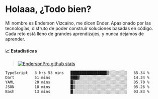 
# Holaaa, ¿Todo bien?

Mi nombre es Enderson Vizcaíno, me dicen Ender. Apasionado por las tecnologías, disfruto de poder construir soluciones basadas en código. Cada reto está lleno de grandes aprendizajes, y nunca dejamos de aprender. 

#### :chart_with_upwards_trend: Estadisticas
> [![EndersonPro github stats](https://github-readme-stats.vercel.app/api?username=endersonpro&theme=vue-dark&show_icons=true)](https://github.com/anuraghazra/github-readme-stats) 


<!--START_SECTION:waka-->

```txt
TypeScript   3 hrs 53 mins   ████████████████▒░░░░░░░░   65.34 %
Dart         51 mins         ███▓░░░░░░░░░░░░░░░░░░░░░   14.34 %
YAML         20 mins         █▒░░░░░░░░░░░░░░░░░░░░░░░   05.70 %
JSON         18 mins         █▒░░░░░░░░░░░░░░░░░░░░░░░   05.26 %
Bash         13 mins         █░░░░░░░░░░░░░░░░░░░░░░░░   03.83 %
```

<!--END_SECTION:waka-->

[website]: https://endersonpro.github.io/portfolio/
[twitter]: https://twitter.com/endersonj_
[youtube]: https://youtube.com/ByEnderson
[instagram]: https://instagram.com/endersonvizc
[linkedin]: https://www.linkedin.com/in/enderson-vizcaino-2aa927175/
